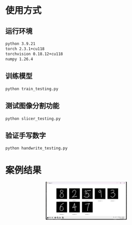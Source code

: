 # 使用方式

## 运行环境

```
python 3.9.21
torch 2.3.1+cu118
torchvision 0.18.12+cu118
numpy 1.26.4
```


## 训练模型

```
python train_testing.py
```

## 测试图像分割功能

```
python slicer_testing.py
```

## 验证手写数字

```
python handwrite_testing.py
```

# 案例结果

<div align="center"><img src="https://github.com/laneston/note/blob/main/00-img/Post-tensor/digital_numa15.jpg" width="50%"></div>

